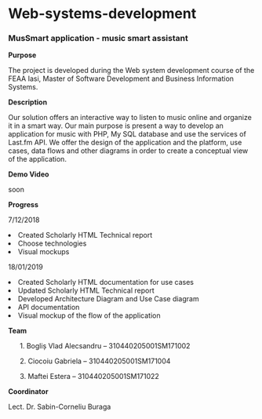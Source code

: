 # Web-systems-development

<b><h3>MusSmart application - music smart assistant</h3></b>

<b>Purpose</b>
<p>
The project is developed during the Web system development course of the FEAA Iasi, Master of Software Development and Business Information Systems.
<p>

<b>Description</b>
<p>
Our solution offers an interactive way to listen to music online and organize it in a smart way.
Our main purpose is present a way to develop an application for music with PHP, My SQL database and use the services of Last.fm API.
We offer the design of the application and the platform, use cases, data flows and other diagrams in order to create a conceptual view of the application.
<p>

<b>Demo Video</b>
<p>
soon
</p>

<b>Progress</b>
<p>
7/12/2018

<li>Created Scholarly HTML Technical report </li>
<li>Choose technologies</li>
<li>Visual mockups</li>
</p>
<p>
18/01/2019
  <li>Created Scholarly HTML documentation for use cases</li>
  <li>Updated Scholarly HTML Technical report </li>
  <li>Developed Architecture Diagram and Use Case diagram</li>
  <li>API documentation</li>
  <li>Visual mockup of the flow of the application</li>
</p>

<b>Team</b>
<ul>1.	Bogliș Vlad Alecsandru – 310440205001SM171002</ul>
<ul>2.	Ciocoiu Gabriela – 310440205001SM171004 </ul>
<ul>3.	Maftei Estera – 310440205001SM171022 </ul>

<b>Coordinator</b>
<p>
Lect. Dr. Sabin-Corneliu Buraga
</p>
